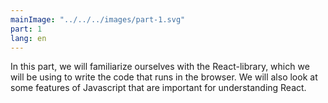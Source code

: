```yaml
---
mainImage: "../../../images/part-1.svg"
part: 1
lang: en
---
```


<div class="intro">

In this part, we will familiarize ourselves with the React-library, which we will be using to write the code that runs in the browser. We will also look at some features of Javascript that are important for understanding React.

</div>
